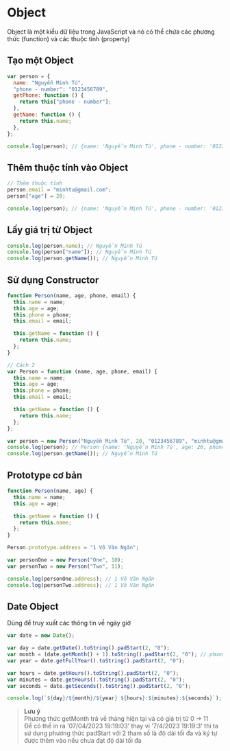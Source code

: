 # Object

Object là một kiểu dữ liệu trong JavaScript và nó có thể chứa các phương thức (function) và các thuộc tính (property)

## Tạo một Object

```js
var person = {
  name: "Nguyễn Minh Tú",
  "phone - number": "0123456789",
  getPhone: function () {
    return this["phone - number"];
  },
  getName: function () {
    return this.name;
  },
};

console.log(person); // {name: 'Nguyễn Minh Tú', phone - number: '0123456789'}
```

## Thêm thuộc tính vào Object

```js
// Thêm thuộc tính
person.email = "minhtu@gmail.com";
person["age"] = 20;

console.log(person); // {name: 'Nguyễn Minh Tú', phone - number: '0123456789', email: 'minhtu@gmail.com', age: 20}
```

## Lấy giá trị từ Object

```js
console.log(person.name); // Nguyễn Minh Tú
console.log(person["name"]); // Nguyễn Minh Tú
console.log(person.getName()); // Nguyễn Minh Tú
```

## Sử dụng Constructor

```js
function Person(name, age, phone, email) {
  this.name = name;
  this.age = age;
  this.phone = phone;
  this.email = email;

  this.getName = function () {
    return this.name;
  };
}

// Cách 2
var Person = function (name, age, phone, email) {
  this.name = name;
  this.age = age;
  this.phone = phone;
  this.email = email;

  this.getName = function () {
    return this.name;
  };
};

var person = new Person("Nguyễn Minh Tú", 20, "0123456789", "minhtu@gmail.com");
console.log(person); // Person {name: 'Nguyễn Minh Tú', age: 20, phone: '0123456789', email: 'minhtu@gmail.com', getName: ƒ}
console.log(person.getName()); // Nguyễn Minh Tú
```

## Prototype cơ bản

```js
function Person(name, age) {
  this.name = name;
  this.age = age;

  this.getName = function () {
    return this.name;
  };
}

Person.prototype.address = "1 Võ Văn Ngân";

var personOne = new Person("One", 10);
var personTwo = new Person("Two", 11);

console.log(personOne.address); // 1 Võ Văn Ngân
console.log(personTwo.address); // 1 Võ Văn Ngân
```

## Date Object

Dùng để truy xuất các thông tin về ngày giờ

```js
var date = new Date();

var day = date.getDate().toString().padStart(2, "0");
var month = (date.getMonth() + 1).toString().padStart(2, "0"); // phương thức getMonth trả về giá trị 0 - 11
var year = date.getFullYear().toString().padStart(2, "0");

var hours = date.getHours().toString().padStart(2, "0");
var minutes = date.getHours().toString().padStart(2, "0");
var seconds = date.getSeconds().toString().padStart(2, "0");

console.log(`${day}/${month}/${year} ${hours}:${minutes}:${seconds}`);
```

> **Lưu ý**  
> Phương thức getMonth trả về tháng hiện tại và có giá trị từ 0 &rarr; 11  
> Để có thể in ra '07/04/2023 19:19:03' thay vì '7/4/2023 19:19:3' thì ta sử dụng phương thức padStart với 2 tham số là độ dài tối đa và ký tự được thêm vào nếu chưa đạt độ dài tối đa
